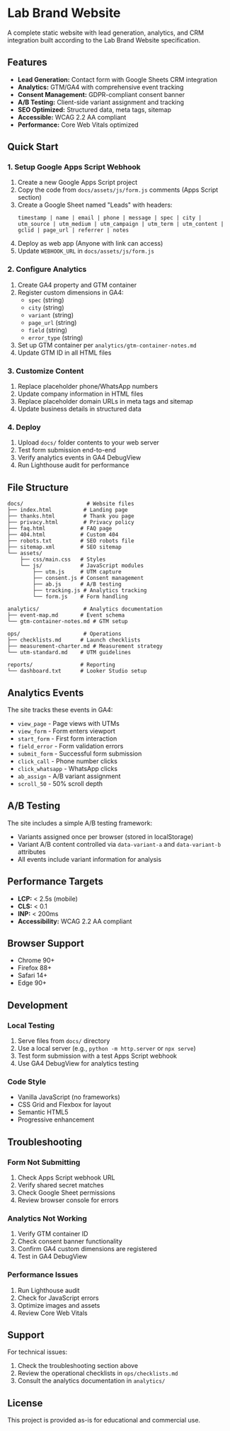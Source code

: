 # Lab Brand Website

A complete static website with lead generation, analytics, and CRM integration built according to the Lab Brand Website specification.

## Features

- **Lead Generation:** Contact form with Google Sheets CRM integration
- **Analytics:** GTM/GA4 with comprehensive event tracking
- **Consent Management:** GDPR-compliant consent banner
- **A/B Testing:** Client-side variant assignment and tracking
- **SEO Optimized:** Structured data, meta tags, sitemap
- **Accessible:** WCAG 2.2 AA compliant
- **Performance:** Core Web Vitals optimized

## Quick Start

### 1. Setup Google Apps Script Webhook

1. Create a new Google Apps Script project
2. Copy the code from `docs/assets/js/form.js` comments (Apps Script section)
3. Create a Google Sheet named "Leads" with headers:
   ```
   timestamp | name | email | phone | message | spec | city | utm_source | utm_medium | utm_campaign | utm_term | utm_content | gclid | page_url | referrer | notes
   ```
4. Deploy as web app (Anyone with link can access)
5. Update `WEBHOOK_URL` in `docs/assets/js/form.js`

### 2. Configure Analytics

1. Create GA4 property and GTM container
2. Register custom dimensions in GA4:
   - `spec` (string)
   - `city` (string) 
   - `variant` (string)
   - `page_url` (string)
   - `field` (string)
   - `error_type` (string)
3. Set up GTM container per `analytics/gtm-container-notes.md`
4. Update GTM ID in all HTML files

### 3. Customize Content

1. Replace placeholder phone/WhatsApp numbers
2. Update company information in HTML files
3. Replace placeholder domain URLs in meta tags and sitemap
4. Update business details in structured data

### 4. Deploy

1. Upload `docs/` folder contents to your web server
2. Test form submission end-to-end
3. Verify analytics events in GA4 DebugView
4. Run Lighthouse audit for performance

## File Structure

```
docs/                    # Website files
├── index.html          # Landing page
├── thanks.html         # Thank you page
├── privacy.html        # Privacy policy
├── faq.html           # FAQ page
├── 404.html           # Custom 404
├── robots.txt         # SEO robots file
├── sitemap.xml        # SEO sitemap
└── assets/
    ├── css/main.css   # Styles
    └── js/            # JavaScript modules
        ├── utm.js     # UTM capture
        ├── consent.js # Consent management
        ├── ab.js      # A/B testing
        ├── tracking.js # Analytics tracking
        └── form.js    # Form handling

analytics/              # Analytics documentation
├── event-map.md       # Event schema
└── gtm-container-notes.md # GTM setup

ops/                    # Operations
├── checklists.md      # Launch checklists
├── measurement-charter.md # Measurement strategy
└── utm-standard.md    # UTM guidelines

reports/               # Reporting
└── dashboard.txt      # Looker Studio setup
```

## Analytics Events

The site tracks these events in GA4:

- `view_page` - Page views with UTMs
- `view_form` - Form enters viewport
- `start_form` - First form interaction
- `field_error` - Form validation errors
- `submit_form` - Successful form submission
- `click_call` - Phone number clicks
- `click_whatsapp` - WhatsApp clicks
- `ab_assign` - A/B variant assignment
- `scroll_50` - 50% scroll depth

## A/B Testing

The site includes a simple A/B testing framework:

- Variants assigned once per browser (stored in localStorage)
- Variant A/B content controlled via `data-variant-a` and `data-variant-b` attributes
- All events include variant information for analysis

## Performance Targets

- **LCP:** < 2.5s (mobile)
- **CLS:** < 0.1
- **INP:** < 200ms
- **Accessibility:** WCAG 2.2 AA compliant

## Browser Support

- Chrome 90+
- Firefox 88+
- Safari 14+
- Edge 90+

## Development

### Local Testing

1. Serve files from `docs/` directory
2. Use a local server (e.g., `python -m http.server` or `npx serve`)
3. Test form submission with a test Apps Script webhook
4. Use GA4 DebugView for analytics testing

### Code Style

- Vanilla JavaScript (no frameworks)
- CSS Grid and Flexbox for layout
- Semantic HTML5
- Progressive enhancement

## Troubleshooting

### Form Not Submitting
1. Check Apps Script webhook URL
2. Verify shared secret matches
3. Check Google Sheet permissions
4. Review browser console for errors

### Analytics Not Working
1. Verify GTM container ID
2. Check consent banner functionality
3. Confirm GA4 custom dimensions are registered
4. Test in GA4 DebugView

### Performance Issues
1. Run Lighthouse audit
2. Check for JavaScript errors
3. Optimize images and assets
4. Review Core Web Vitals

## Support

For technical issues:
1. Check the troubleshooting section above
2. Review the operational checklists in `ops/checklists.md`
3. Consult the analytics documentation in `analytics/`

## License

This project is provided as-is for educational and commercial use.